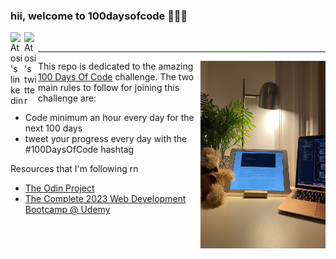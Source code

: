 ### hii, welcome to 100daysofcode 👩🏻‍💻
<a href="https://www.linkedin.com/in/atosiroy/">
  <img align="left" alt="Atosi's linkedin" width="22px" src="https://raw.githubusercontent.com/peterthehan/peterthehan/master/assets/linkedin.svg" />
  </a>
<a href="https://twitter.com/atosicodes">
  <img align="left" alt="Atosi's twitter" width="22px" src="https://raw.githubusercontent.com/peterthehan/peterthehan/master/assets/twitter.svg" /> </a>
<br/>
<hr>
<img align="right" src="https://github.com/atosiroy/100daysofcode/blob/main/odin-recipes/images/IMG_7285.JPG" width="200" height="300"/>


This repo is dedicated to the amazing [100 Days Of Code](https://www.100daysofcode.com) challenge. The two main rules to follow for joining this challenge are: 
- Code minimum an hour every day for the next 100 days
- tweet your progress every day with the #100DaysOfCode hashtag
</p>

Resources that I'm following rn

- [The Odin Project](https://www.theodinproject.com/paths/foundations/courses/foundations)
- [The Complete 2023 Web Development Bootcamp @ Udemy](https://www.udemy.com/course/the-complete-web-development-bootcamp/)
